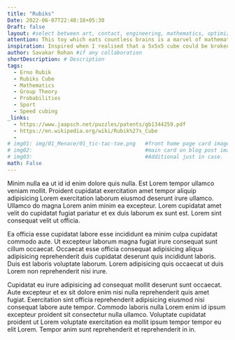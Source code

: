 ```yaml
---
title: "Rubiks"
Date: 2022-06-07T22:48:18+05:30
Draft: false
layout: #select between art, contact, engineering, mathematics, optimization, sports
attention: This toy which eats countless brains is a marvel of mathematics, engineering and design. A small introduction in to the algorithms required to solve this fantabulous device.
inspiration: Inspired when I realised that a 5x5x5 cube could be broken down to a 3x3x3 cube.
author: Savakar Rohan #if any collaboration
shortDescription: # Description
tags:
  - Erno Rubik
  - Rubiks Cube
  - Mathematics
  - Group Theory
  - Probabilities
  - Sport
  - Speed cubing
_links:
  - https://www.jaapsch.net/puzzles/patents/gb1344259.pdf
  - https://en.wikipedia.org/wiki/Rubik%27s_Cube
  -
# img01: img/01_Menace/01_tic-tac-toe.png   #front home page card image
# img02:                                    #main card on blog post image
# img03:                                    #Additional just in case.
math: False
---
```


Minim nulla ea ut id id enim dolore quis nulla. Est Lorem tempor ullamco veniam mollit. Proident cupidatat exercitation amet tempor aliquip adipisicing Lorem exercitation laborum eiusmod deserunt irure ullamco. Ullamco do magna Lorem anim minim ea excepteur. Lorem cupidatat amet velit do cupidatat fugiat pariatur et ex duis laborum ex sunt est. Lorem sint consequat velit ut officia.

Ea officia esse cupidatat labore esse incididunt ea minim culpa cupidatat commodo aute. Ut excepteur laborum magna fugiat irure consequat sunt cillum occaecat. Occaecat esse officia consequat adipisicing aliqua adipisicing reprehenderit duis cupidatat deserunt quis incididunt laboris. Duis est laboris voluptate laborum. Lorem adipisicing quis occaecat ut duis Lorem non reprehenderit nisi irure.

Cupidatat eu irure adipisicing ad consequat mollit deserunt sunt occaecat. Aute excepteur et ex sit dolore enim nisi nulla reprehenderit quis amet fugiat. Exercitation sint officia reprehenderit adipisicing eiusmod nisi consequat labore aute tempor. Commodo laboris nulla Lorem enim id ipsum excepteur proident sit consectetur nulla ullamco. Voluptate cupidatat proident ut Lorem voluptate exercitation ea mollit ipsum tempor tempor eu elit Lorem. Tempor anim sunt reprehenderit et reprehenderit in in.
